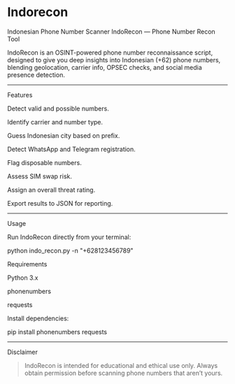 # Indorecon
Indonesian Phone Number Scanner 
IndoRecon — Phone Number Recon Tool

IndoRecon is an OSINT-powered phone number reconnaissance script, designed to give you deep insights into Indonesian (+62) phone numbers, blending geolocation, carrier info, OPSEC checks, and social media presence detection.


---

Features

Detect valid and possible numbers.

Identify carrier and number type.

Guess Indonesian city based on prefix.

Detect WhatsApp and Telegram registration.

Flag disposable numbers.

Assess SIM swap risk.

Assign an overall threat rating.

Export results to JSON for reporting.



---

Usage

Run IndoRecon directly from your terminal:

python indo_recon.py -n "+628123456789"

Requirements

Python 3.x

phonenumbers

requests


Install dependencies:

pip install phonenumbers requests


---

Disclaimer

> IndoRecon is intended for educational and ethical use only.
Always obtain permission before scanning phone numbers that aren’t yours.

